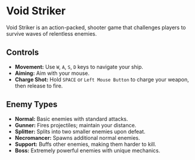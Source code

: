# Void Striker  

Void Striker is an action-packed, shooter game that challenges players to survive waves of relentless enemies.

## Controls

   - **Movement:** Use `W`, `A`, `S`, `D` keys to navigate your ship.  
   - **Aiming:** Aim with your mouse.  
   - **Charge Shot:** Hold `SPACE` or `Left Mouse Button` to charge your weapon, then release to fire.  


## Enemy Types  

- **Normal:** Basic enemies with standard attacks.  
- **Gunner:** Fires projectiles; maintain your distance.  
- **Splitter:** Splits into two smaller enemies upon defeat.  
- **Necromancer:** Spawns additional normal enemies.  
- **Support:** Buffs other enemies, making them harder to kill. 
- **Boss:** Extremely powerful enemies with unique mechanics.